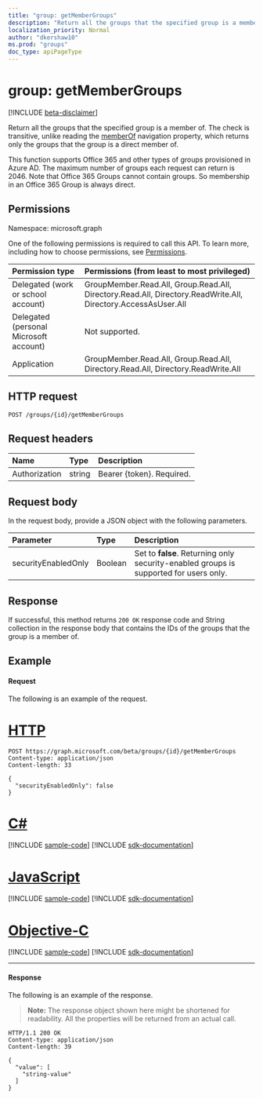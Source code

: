 ```yaml
---
title: "group: getMemberGroups"
description: "Return all the groups that the specified group is a member of. The check is transitive, unlike reading the memberOf navigation property, which returns only the groups that the group is a direct member of."
localization_priority: Normal
author: "dkershaw10"
ms.prod: "groups"
doc_type: apiPageType
---
```


# group: getMemberGroups

[!INCLUDE [beta-disclaimer](../../includes/beta-disclaimer.md)]

Return all the groups that the specified group is a member of. The check is transitive, unlike reading the [memberOf](../api/group-list-memberof.md) navigation property, which returns only the groups that the group is a direct member of.

This function supports Office 365 and other types of groups provisioned in Azure AD. The maximum number of groups each
request can return is 2046. Note that Office 365 Groups cannot contain groups. So membership in an Office 365 Group is
always direct.

## Permissions

Namespace: microsoft.graph

One of the following permissions is required to call this API. To learn more, including how to choose permissions, see [Permissions](/graph/permissions-reference).

| Permission type                        | Permissions (from least to most privileged)                                                 |
| :------------------------------------- | :------------------------------------------------------------------------------------------ |
| Delegated (work or school account)     | GroupMember.Read.All, Group.Read.All, Directory.Read.All, Directory.ReadWrite.All, Directory.AccessAsUser.All |
| Delegated (personal Microsoft account) | Not supported.                                                                              |
| Application                            | GroupMember.Read.All, Group.Read.All, Directory.Read.All, Directory.ReadWrite.All                             |

## HTTP request

<!-- { "blockType": "ignored" } -->

```http
POST /groups/{id}/getMemberGroups
```

## Request headers

| Name          | Type   | Description               |
| :------------ | :----- | :------------------------ |
| Authorization | string | Bearer {token}. Required. |

## Request body

In the request body, provide a JSON object with the following parameters.

| Parameter           | Type    | Description                                                                           |
| :------------------ | :------ | :------------------------------------------------------------------------------------ |
| securityEnabledOnly | Boolean | Set to **false**. Returning only security-enabled groups is supported for users only. |

## Response

If successful, this method returns `200 OK` response code and String collection in the response body that contains the IDs of the groups that the group is a member of.

## Example

#### Request

The following is an example of the request.


# [HTTP](#tab/http)
<!-- {
  "blockType": "request",
  "name": "group_getmembergroups"
}-->

```http
POST https://graph.microsoft.com/beta/groups/{id}/getMemberGroups
Content-type: application/json
Content-length: 33

{
  "securityEnabledOnly": false
}
```
# [C#](#tab/csharp)
[!INCLUDE [sample-code](../includes/snippets/csharp/group-getmembergroups-csharp-snippets.md)]
[!INCLUDE [sdk-documentation](../includes/snippets/snippets-sdk-documentation-link.md)]

# [JavaScript](#tab/javascript)
[!INCLUDE [sample-code](../includes/snippets/javascript/group-getmembergroups-javascript-snippets.md)]
[!INCLUDE [sdk-documentation](../includes/snippets/snippets-sdk-documentation-link.md)]

# [Objective-C](#tab/objc)
[!INCLUDE [sample-code](../includes/snippets/objc/group-getmembergroups-objc-snippets.md)]
[!INCLUDE [sdk-documentation](../includes/snippets/snippets-sdk-documentation-link.md)]

---


#### Response

The following is an example of the response.

> **Note:** The response object shown here might be shortened for readability. All the properties will be returned from an actual call.

<!-- {
  "blockType": "response",
  "truncated": true,
  "@odata.type": "string",
  "isCollection": true
} -->

```http
HTTP/1.1 200 OK
Content-type: application/json
Content-length: 39

{
  "value": [
    "string-value"
  ]
}
```

<!-- uuid: 8fcb5dbc-d5aa-4681-8e31-b001d5168d79
2015-10-25 14:57:30 UTC -->

<!--
{
  "type": "#page.annotation",
  "description": "group: getMemberGroups",
  "keywords": "",
  "section": "documentation",
  "tocPath": "",
  "suppressions": [
  ]
}
-->
